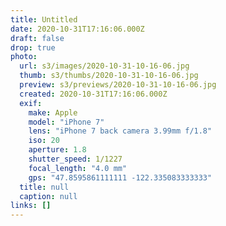 ```yaml
---
title: Untitled
date: 2020-10-31T17:16:06.000Z
draft: false
drop: true
photo:
  url: s3/images/2020-10-31-10-16-06.jpg
  thumb: s3/thumbs/2020-10-31-10-16-06.jpg
  preview: s3/previews/2020-10-31-10-16-06.jpg
  created: 2020-10-31T17:16:06.000Z
  exif:
    make: Apple
    model: "iPhone 7"
    lens: "iPhone 7 back camera 3.99mm f/1.8"
    iso: 20
    aperture: 1.8
    shutter_speed: 1/1227
    focal_length: "4.0 mm"
    gps: "47.8595861111111 -122.335083333333"
  title: null
  caption: null
links: []
---
```

